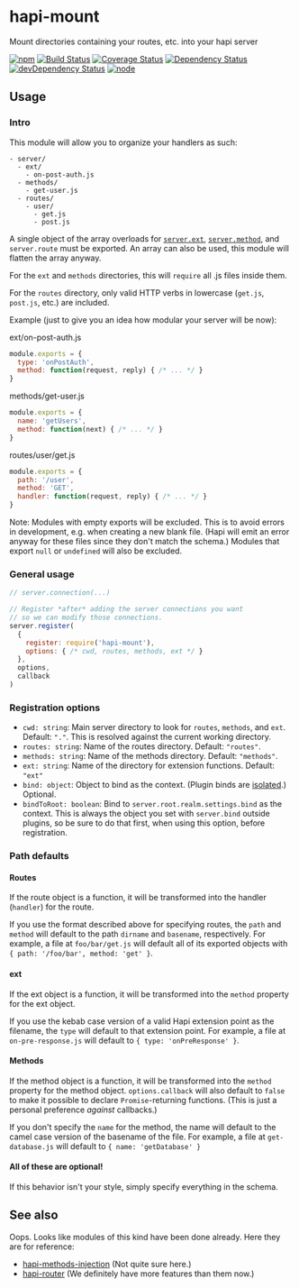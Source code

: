 # hapi-mount

Mount directories containing your routes, etc. into your hapi server

[![npm](https://img.shields.io/npm/v/hapi-mount.svg?style=flat-square)](https://www.npmjs.com/package/hapi-mount)
[![Build Status](https://img.shields.io/travis/seangenabe/hapi-mount/master.svg?style=flat-square)](https://travis-ci.org/seangenabe/hapi-mount)
[![Coverage Status](https://img.shields.io/coveralls/seangenabe/hapi-mount/master.svg?style=flat-square)](https://coveralls.io/github/seangenabe/hapi-mount?branch=master)
[![Dependency Status](https://img.shields.io/david/seangenabe/hapi-mount.svg?style=flat-square)](https://david-dm.org/seangenabe/hapi-mount)
[![devDependency Status](https://img.shields.io/david/dev/seangenabe/hapi-mount.svg?style=flat-square)](https://david-dm.org/seangenabe/hapi-mount#info=devDependencies)
[![node](https://img.shields.io/node/v/hapi-mount.svg?style=flat-square)](https://nodejs.org/en/download/)

## Usage

### Intro

This module will allow you to organize your handlers as such:
```
- server/
  - ext/
    - on-post-auth.js
  - methods/
    - get-user.js
  - routes/
    - user/
      - get.js
      - post.js
```

A single object of the array overloads for [`server.ext`](http://hapijs.com/api#serverextevents), [`server.method`](http://hapijs.com/api#servermethodmethods), and `server.route` must be exported. An array can also be used, this module will flatten the array anyway.

For the `ext` and `methods` directories, this will `require` all .js files inside them.

For the `routes` directory, only valid HTTP verbs in lowercase (`get.js`, `post.js`, etc.) are included.

Example (just to give you an idea how modular your server will be now):

ext/on-post-auth.js
```javascript
module.exports = {
  type: 'onPostAuth',
  method: function(request, reply) { /* ... */ }
}
```

methods/get-user.js
```javascript
module.exports = {
  name: 'getUsers',
  method: function(next) { /* ... */ }
}
```

routes/user/get.js
```javascript
module.exports = {
  path: '/user',
  method: 'GET',
  handler: function(request, reply) { /* ... */ }
}
```

Note: Modules with empty exports will be excluded. This is to avoid errors in development, e.g. when creating a new blank file. (Hapi will emit an error anyway for these files since they don't match the schema.) Modules that export `null` or `undefined` will also be excluded.

### General usage

```javascript
// server.connection(...)

// Register *after* adding the server connections you want
// so we can modify those connections.
server.register(
  {
    register: require('hapi-mount'),
    options: { /* cwd, routes, methods, ext */ }
  },
  options,
  callback
)
```

### Registration options

* `cwd: string`: Main server directory to look for `routes`, `methods`, and `ext`. Default: `"."`. This is resolved against the current working directory.
* `routes: string`: Name of the routes directory. Default: `"routes"`.
* `methods: string`: Name of the methods directory. Default: `"methods"`.
* `ext: string`: Name of the directory for extension functions. Default: `"ext"`
* `bind: object`: Object to bind as the context. (Plugin binds are [isolated](http://hapijs.com/api#serverbindcontext).) Optional.
* `bindToRoot: boolean`: Bind to `server.root.realm.settings.bind` as the context. This is always the object you set with `server.bind` outside plugins, so be sure to do that first, when using this option, before registration.

### Path defaults

#### Routes

If the route object is a function, it will be transformed into the handler (`handler`) for the route.

If you use the format described above for specifying routes, the `path` and `method` will default to the path `dirname` and `basename`, respectively. For example, a file at `foo/bar/get.js` will default all of its exported objects with `{ path: '/foo/bar', method: 'get' }`.

#### ext

If the ext object is a function, it will be transformed into the `method` property for the ext object.

If you use the kebab case version of a valid Hapi extension point as the filename, the `type` will default to that extension point. For example, a file at `on-pre-response.js` will default to `{ type: 'onPreResponse' }`.

#### Methods

If the method object is a function, it will be transformed into the `method` property for the method object. `options.callback` will also default to `false` to make it possible to declare `Promise`-returning functions. (This is just a personal preference *against* callbacks.)

If you don't specify the `name` for the method, the name will default to the camel case version of the basename of the file. For example, a file at `get-database.js` will default to `{ name: 'getDatabase' }`

#### All of these are optional!

If this behavior isn't your style, simply specify everything in the schema.

## See also

Oops. Looks like modules of this kind have been done already. Here they are for reference:
* [hapi-methods-injection](https://github.com/amgohan/hapi-methods-injection) (Not quite sure here.)
* [hapi-router](https://github.com/bsiddiqui/hapi-router) (We definitely have more features than them now.)
